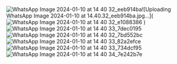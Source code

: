 ![WhatsApp Image 2024-01-10 at 14 40 32_eeb914ba](https://github.com/Umesh1441/CacmpusConnect_Backend/assets/124519768/3a19bedc-1f72-40c4-8bcb-bd2b7072d9ce)![Uploading WhatsApp Image 2024-01-10 at 14.40.32_eeb914ba.jpg…](![WhatsApp Image 2024-01-10 at 14 40 32_e1088386](https://github.com/Umesh1441/CacmpusConnect_Backend/assets/124519768/c5ad5ae4-ce69-4853-bc1c-056c8cae2248)
)
![WhatsApp Image 2024-01-10 at 14 40 33_7dec0195](https://github.com/Umesh1441/CacmpusConnect_Backend/assets/124519768/e24af5bd-c3da-4c84-9abc-16d3ebbd371a)
![WhatsApp Image 2024-01-10 at 14 40 32_7bd552bc](https://github.com/Umesh1441/CacmpusConnect_Backend/assets/124519768/710bd387-4e6a-4297-996f-3cddf52a60f0)
![WhatsApp Image 2024-01-10 at 14 40 33_82a2efce](https://github.com/Umesh1441/CacmpusConnect_Backend/assets/124519768/68c190e0-7f0e-4f0a-8cbe-b102cffcb95d)
![WhatsApp Image 2024-01-10 at 14 40 33_734dcf95](https://github.com/Umesh1441/CacmpusConnect_Backend/assets/124519768/fd9bc6ef-afd9-42a3-a7d8-909249c853e7)
![WhatsApp Image 2024-01-10 at 14 40 34_7e242b7e](https://github.com/Umesh1441/CacmpusConnect_Backend/assets/124519768/a71b87c4-5c2f-473e-bf10-1a1de40e8c4c)

